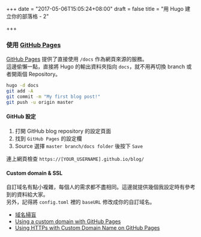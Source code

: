 +++
date = "2017-05-06T15:05:24+08:00"
draft = false
title = "用 Hugo 建立你的部落格 - 2"

+++

### 使用 [GitHub Pages]

<!--more-->

[GitHub Pages] 提供了直接使用 `/docs` 作為網頁來源的服務。  
這邊偷懶一點，直接將 Hugo 的輸出資料夾指向 `docs`，就不用再切換 branch 或者開兩個 Repository。

```bash
hugo -d docs
git add -A
git commit -m "My first blog post!"
git push -u origin master
```

#### GitHub 設定

1. 打開 GitHub blog repository 的設定頁面
2. 找到 `GitHub Pages` 的設定欄
3. Source 選擇 `master branch/docs folder` 後按下 `Save`

連上網頁檢查 `https://[YOUR_USERNAME].github.io/blog/`

#### Custom domain & SSL

自訂域名有點小複雜，每個人的需求都不盡相同。這邊就提供幾個我設定時有參考到的資料給大家。  
另外，記得將 `config.toml` 裡的 `baseURL` 修改成你的自訂域名。

- [域名掃盲]
- [Using a custom domain with GitHub Pages]
- [Using HTTPs with Custom Domain Name on GitHub Pages]

[GitHub Pages]: https://pages.github.com/
[Using a custom domain with GitHub Pages]: https://help.github.com/articles/using-a-custom-domain-with-github-pages/
[域名掃盲]: (http://www.pchou.info/ssgithubPage/2013-01-05-build-github-blog-page-03.html)
[Using HTTPs with Custom Domain Name on GitHub Pages]: https://www.jonathan-petitcolas.com/2017/01/13/using-https-with-custom-domain-name-on-github-pages.html